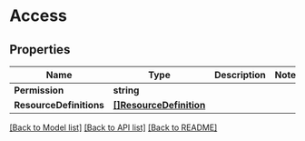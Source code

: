 # Access

## Properties

Name | Type | Description | Notes
------------ | ------------- | ------------- | -------------
**Permission** | **string** |  | 
**ResourceDefinitions** | [**[]ResourceDefinition**](ResourceDefinition.md) |  | 

[[Back to Model list]](../README.md#documentation-for-models) [[Back to API list]](../README.md#documentation-for-api-endpoints) [[Back to README]](../README.md)


